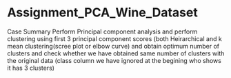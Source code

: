 # Assignment_PCA_Wine_Dataset
Case Summary Perform Principal component analysis and perform clustering using first 3 principal component scores (both Heirarchical and k mean clustering(scree plot or elbow curve) and obtain optimum number of clusters and check whether we have obtained same number of clusters with the original data (class column we have ignored at the begining who shows it has 3 clusters)

